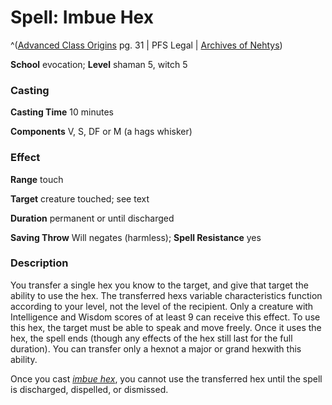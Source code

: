 # Spell: Imbue Hex

^([Advanced Class Origins][ss-imbue-hex] pg. 31 | PFS Legal | [Archives of Nehtys][sn-imbue-hex])

**School** evocation; **Level** shaman 5, witch 5

### Casting

**Casting Time** 10 minutes  

**Components** V, S, DF or M (a hags whisker)

### Effect

**Range** touch  

**Target** creature touched; see text  

**Duration** permanent or until discharged  

**Saving Throw** Will negates (harmless); **Spell Resistance** yes

### Description

You transfer a single hex you know to the target, and give that target the ability to use the hex. The transferred hexs variable characteristics function according to your level, not the level of the recipient. Only a creature with Intelligence and Wisdom scores of at least 9 can receive this effect. To use this hex, the target must be able to speak and move freely. Once it uses the hex, the spell ends (though any effects of the hex still last for the full duration). You can transfer only a hexnot a major or grand hexwith this ability.  

Once you cast _[imbue hex]_, you cannot use the transferred hex until the spell is discharged, dispelled, or dismissed.

[ss-imbue-hex]: http://paizo.com/products/btpy965z
[sn-imbue-hex]: http://www.archivesofnethys.com/SpellDisplay.aspx?ItemName=Imbue%20Hex
[imbue hex]: http://www.archivesofnethys.com/SpellDisplay.aspx?ItemName=imbue%20hex